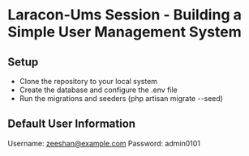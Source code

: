 # Laracon-Ums Session - Building a Simple User Management System

## Setup

- Clone the repository to your local system
- Create the database and configure the .env file
- Run the migrations and seeders (php artisan migrate --seed)

## Default User Information
Username: zeeshan@example.com
Password: admin0101
